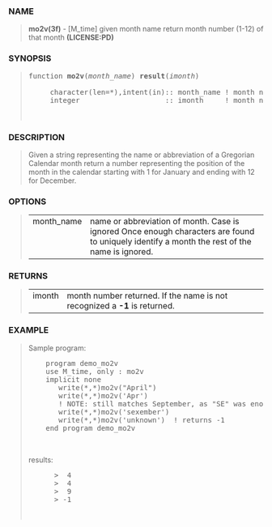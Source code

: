 <?
<body>
  <a name="top" id="top"></a>
  <div id="Container">
    <div id="Content">
      <div class="c36">
      </div><a name="0"></a>
      <h3><a name="0">NAME</a></h3>
      <blockquote>
        <b>mo2v(3f)</b> - [M_time] given month name return month number (1-12) of that month <b>(LICENSE:PD)</b>
      </blockquote><a name="contents" id="contents"></a>
      <a name="8"></a>
      <h3><a name="8">SYNOPSIS</a></h3>
      <blockquote>
        <pre>
function <b>mo2v</b>(<i>month_name</i>) <b>result</b>(<i>imonth</i>)
<br />     character(len=*),intent(in):: month_name ! month name
     integer                    :: imonth     ! month number
<br />
</pre>
      </blockquote><a name="2"></a>
      <h3><a name="2">DESCRIPTION</a></h3>
      <blockquote>
        Given a string representing the name or abbreviation of a Gregorian Calendar month return a number representing the position of the month in the
        calendar starting with 1 for January and ending with 12 for December.
      </blockquote><a name="3"></a>
      <h3><a name="3">OPTIONS</a></h3>
      <blockquote>

        <table cellpadding="3">
          <tr valign="top">
            <td class="c37" colspan="1" width="%6">month_name</td>
            <td>name or abbreviation of month. Case is ignored Once
                enough characters are found to uniquely identify a month
                the rest of the name is
                ignored.
	    </td>
          </tr>
        </table>
      </blockquote><a name="4"></a>
      <h3><a name="4">RETURNS</a></h3>
      <blockquote>
        <table cellpadding="3">
          <tr valign="top">
            <td class="c37" width="6%" nowrap="nowrap">imonth</td>
            <td valign="bottom">month number returned. If the name is not recognized a <b>-1</b> is returned.</td>
          </tr>
        </table>
      </blockquote><a name="5"></a>
      <h3><a name="5">EXAMPLE</a></h3>
      <blockquote>
        Sample program:
        <pre>
    program demo_mo2v
    use M_time, only : mo2v
    implicit none
       write(*,*)mo2v("April")
       write(*,*)mo2v('Apr')
       ! NOTE: still matches September, as "SE" was enough
       write(*,*)mo2v('sexember')
       write(*,*)mo2v('unknown')  ! returns -1
    end program demo_mo2v
<br />
</pre>results:
        <pre>
      &gt;  4
      &gt;  4
      &gt;  9
      &gt; -1
<br />
</pre>
      </blockquote><a name="6"></a>
    </div>
  </div>
</body>
